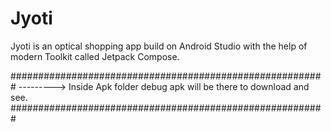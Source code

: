 # Jyoti
Jyoti is an optical shopping app build on Android Studio with the help of modern Toolkit called Jetpack Compose.

#########################################################
--------->    Inside Apk folder debug apk will be there to download and see.
#########################################################
